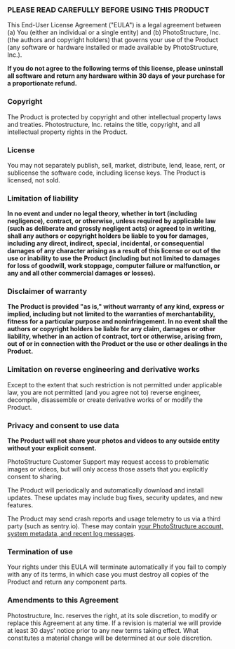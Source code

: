 ### PLEASE READ CAREFULLY BEFORE USING THIS PRODUCT

This End-User License Agreement ("EULA") is a legal agreement between (a) You
(either an individual or a single entity) and (b) PhotoStructure, Inc. (the
authors and copyright holders) that governs your use of the Product (any
software or hardware installed or made available by PhotoStructure, Inc.).

**If you do not agree to the following terms of this license, please uninstall
all software and return any hardware within 30 days of your purchase for a
proportionate refund.**

### Copyright

The Product is protected by copyright and other intellectual property laws and
treaties. Photostructure, Inc. retains the title, copyright, and all
intellectual property rights in the Product.

### License

You may not separately publish, sell, market, distribute, lend, lease, rent, or
sublicense the software code, including license keys. The Product is licensed,
not sold.

### Limitation of liability

**In no event and under no legal theory, whether in tort (including negligence),
contract, or otherwise, unless required by applicable law (such as deliberate
and grossly negligent acts) or agreed to in writing, shall any authors or
copyright holders be liable to you for damages, including any direct, indirect,
special, incidental, or consequential damages of any character arising as a
result of this license or out of the use or inability to use the Product
(including but not limited to damages for loss of goodwill, work stoppage,
computer failure or malfunction, or any and all other commercial damages or
losses).**

### Disclaimer of warranty

**The Product is provided "as is," without warranty of any kind, express or
implied, including but not limited to the warranties of merchantability, fitness
for a particular purpose and noninfringement. In no event shall the authors or
copyright holders be liable for any claim, damages or other liability, whether
in an action of contract, tort or otherwise, arising from, out of or in
connection with the Product or the use or other dealings in the Product.**

### Limitation on reverse engineering and derivative works

Except to the extent that such restriction is not permitted under applicable
law, you are not permitted (and you agree not to) reverse engineer, decompile,
disassemble or create derivative works of or modify the Product.

### Privacy and consent to use data

**The Product will not share your photos and videos to any outside entity
without your explicit consent.**

PhotoStructure Customer Support may request access to problematic images or
videos, but will only access those assets that you explicitly consent to
sharing.

The Product will periodically and automatically download and install updates.
These updates may include bug fixes, security updates, and new features.

The Product may send crash reports and usage telemetry to us via a third party
(such as sentry.io). These may contain <a
href="https://support.photostructure.com/error-reports/" target="_blank">your
PhotoStructure account, system metadata, and recent log messages</a>.

### Termination of use

Your rights under this EULA will terminate automatically if you fail to comply
with any of its terms, in which case you must destroy all copies of the Product
and return any component parts.

### Amendments to this Agreement

Photostructure, Inc. reserves the right, at its sole discretion, to modify or
replace this Agreement at any time. If a revision is material we will provide at
least 30 days' notice prior to any new terms taking effect. What constitutes a
material change will be determined at our sole discretion.
